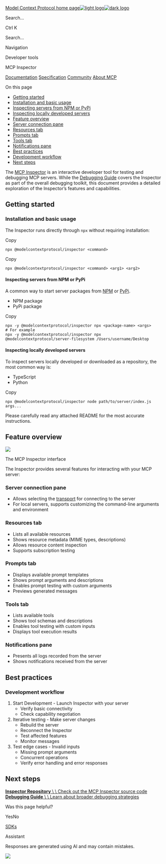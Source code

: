 [Model Context Protocol home page![light logo](https://mintcdn.com/mcp/4ZXF1PrDkEaJvXpn/logo/light.svg?fit=max&auto=format&n=4ZXF1PrDkEaJvXpn&q=85&s=4498cb8a57d574005f3dca62bdd49c95)![dark logo](https://mintcdn.com/mcp/4ZXF1PrDkEaJvXpn/logo/dark.svg?fit=max&auto=format&n=4ZXF1PrDkEaJvXpn&q=85&s=c0687c003f8f2cbdb24772ab4c8a522c)](https://modelcontextprotocol.io/)

Search...

Ctrl K

Search...

Navigation

Developer tools

MCP Inspector

[Documentation](https://modelcontextprotocol.io/docs/getting-started/intro) [Specification](https://modelcontextprotocol.io/specification/2025-06-18) [Community](https://modelcontextprotocol.io/community/communication) [About MCP](https://modelcontextprotocol.io/about)

On this page

- [Getting started](https://modelcontextprotocol.io/legacy/tools/inspector#getting-started)
- [Installation and basic usage](https://modelcontextprotocol.io/legacy/tools/inspector#installation-and-basic-usage)
- [Inspecting servers from NPM or PyPi](https://modelcontextprotocol.io/legacy/tools/inspector#inspecting-servers-from-npm-or-pypi)
- [Inspecting locally developed servers](https://modelcontextprotocol.io/legacy/tools/inspector#inspecting-locally-developed-servers)
- [Feature overview](https://modelcontextprotocol.io/legacy/tools/inspector#feature-overview)
- [Server connection pane](https://modelcontextprotocol.io/legacy/tools/inspector#server-connection-pane)
- [Resources tab](https://modelcontextprotocol.io/legacy/tools/inspector#resources-tab)
- [Prompts tab](https://modelcontextprotocol.io/legacy/tools/inspector#prompts-tab)
- [Tools tab](https://modelcontextprotocol.io/legacy/tools/inspector#tools-tab)
- [Notifications pane](https://modelcontextprotocol.io/legacy/tools/inspector#notifications-pane)
- [Best practices](https://modelcontextprotocol.io/legacy/tools/inspector#best-practices)
- [Development workflow](https://modelcontextprotocol.io/legacy/tools/inspector#development-workflow)
- [Next steps](https://modelcontextprotocol.io/legacy/tools/inspector#next-steps)

The [MCP Inspector](https://github.com/modelcontextprotocol/inspector) is an interactive developer tool for testing and debugging MCP servers. While the [Debugging Guide](https://modelcontextprotocol.io/legacy/tools/debugging) covers the Inspector as part of the overall debugging toolkit, this document provides a detailed exploration of the Inspector’s features and capabilities.

## [​](https://modelcontextprotocol.io/legacy/tools/inspector\#getting-started) Getting started

### [​](https://modelcontextprotocol.io/legacy/tools/inspector\#installation-and-basic-usage) Installation and basic usage

The Inspector runs directly through `npx` without requiring installation:

Copy

```
npx @modelcontextprotocol/inspector <command>

```

Copy

```
npx @modelcontextprotocol/inspector <command> <arg1> <arg2>

```

#### [​](https://modelcontextprotocol.io/legacy/tools/inspector\#inspecting-servers-from-npm-or-pypi) Inspecting servers from NPM or PyPi

A common way to start server packages from [NPM](https://npmjs.com/) or [PyPi](https://pypi.org/).

- NPM package
- PyPi package

Copy

```
npx -y @modelcontextprotocol/inspector npx <package-name> <args>
# For example
npx -y @modelcontextprotocol/inspector npx @modelcontextprotocol/server-filesystem /Users/username/Desktop

```

#### [​](https://modelcontextprotocol.io/legacy/tools/inspector\#inspecting-locally-developed-servers) Inspecting locally developed servers

To inspect servers locally developed or downloaded as a repository, the most common
way is:

- TypeScript
- Python

Copy

```
npx @modelcontextprotocol/inspector node path/to/server/index.js args...

```

Please carefully read any attached README for the most accurate instructions.

## [​](https://modelcontextprotocol.io/legacy/tools/inspector\#feature-overview) Feature overview

![](https://mintcdn.com/mcp/4ZXF1PrDkEaJvXpn/images/mcp-inspector.png?fit=max&auto=format&n=4ZXF1PrDkEaJvXpn&q=85&s=83b12e2a457c96ef4ad17c7357236290)

The MCP Inspector interface

The Inspector provides several features for interacting with your MCP server:

### [​](https://modelcontextprotocol.io/legacy/tools/inspector\#server-connection-pane) Server connection pane

- Allows selecting the [transport](https://modelcontextprotocol.io/legacy/concepts/transports) for connecting to the server
- For local servers, supports customizing the command-line arguments and environment

### [​](https://modelcontextprotocol.io/legacy/tools/inspector\#resources-tab) Resources tab

- Lists all available resources
- Shows resource metadata (MIME types, descriptions)
- Allows resource content inspection
- Supports subscription testing

### [​](https://modelcontextprotocol.io/legacy/tools/inspector\#prompts-tab) Prompts tab

- Displays available prompt templates
- Shows prompt arguments and descriptions
- Enables prompt testing with custom arguments
- Previews generated messages

### [​](https://modelcontextprotocol.io/legacy/tools/inspector\#tools-tab) Tools tab

- Lists available tools
- Shows tool schemas and descriptions
- Enables tool testing with custom inputs
- Displays tool execution results

### [​](https://modelcontextprotocol.io/legacy/tools/inspector\#notifications-pane) Notifications pane

- Presents all logs recorded from the server
- Shows notifications received from the server

## [​](https://modelcontextprotocol.io/legacy/tools/inspector\#best-practices) Best practices

### [​](https://modelcontextprotocol.io/legacy/tools/inspector\#development-workflow) Development workflow

1. Start Development   - Launch Inspector with your server
   - Verify basic connectivity
   - Check capability negotiation
2. Iterative testing   - Make server changes
   - Rebuild the server
   - Reconnect the Inspector
   - Test affected features
   - Monitor messages
3. Test edge cases   - Invalid inputs
   - Missing prompt arguments
   - Concurrent operations
   - Verify error handling and error responses

## [​](https://modelcontextprotocol.io/legacy/tools/inspector\#next-steps) Next steps

[**Inspector Repository** \\
\\
Check out the MCP Inspector source code](https://github.com/modelcontextprotocol/inspector) [**Debugging Guide** \\
\\
Learn about broader debugging strategies](https://modelcontextprotocol.io/legacy/tools/debugging)

Was this page helpful?

YesNo

[SDKs](https://modelcontextprotocol.io/docs/sdk)

Assistant

Responses are generated using AI and may contain mistakes.

![](https://mintcdn.com/mcp/4ZXF1PrDkEaJvXpn/images/mcp-inspector.png?w=840&fit=max&auto=format&n=4ZXF1PrDkEaJvXpn&q=85&s=8c4ce11c7901888cd967f461df66a0f3)